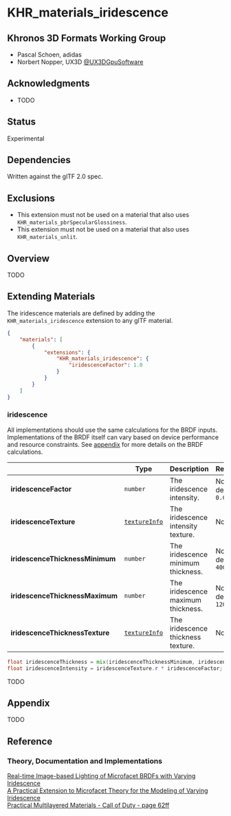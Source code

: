 # KHR\_materials\_iridescence

## Khronos 3D Formats Working Group

* Pascal Schoen, adidas  
* Norbert Nopper, UX3D [@UX3DGpuSoftware](https://twitter.com/UX3DGpuSoftware)  

## Acknowledgments

* TODO

## Status

Experimental

## Dependencies

Written against the glTF 2.0 spec.

## Exclusions

* This extension must not be used on a material that also uses `KHR_materials_pbrSpecularGlossiness`.
* This extension must not be used on a material that also uses `KHR_materials_unlit`.

## Overview

TODO  

## Extending Materials

The iridescence materials are defined by adding the `KHR_materials_iridescence` extension to any glTF material.

```json
{
    "materials": [
        {
            "extensions": {
                "KHR_materials_iridescence": {
                    "iridescenceFactor": 1.0
                }
            }
        }
    ]
}
```

### iridescence

All implementations should use the same calculations for the BRDF inputs. Implementations of the BRDF itself can vary based on device performance and resource constraints. See [appendix](/specification/2.0/README.md#appendix-b-brdf-implementation) for more details on the BRDF calculations.

|                             | Type                                                                | Description                      | Required              |
|-----------------------------|---------------------------------------------------------------------|----------------------------------|-----------------------|
|**iridescenceFactor**           | `number`                                                            | The iridescence intensity.         | No, default: `0.0`    |
|**iridescenceTexture**          | [`textureInfo`](/specification/2.0/README.md#reference-textureInfo) | The iridescence intensity texture. | No                    |
|**iridescenceThicknessMinimum** | `number`                                                            | The iridescence minimum thickness. | No, default: `400.0`  |
|**iridescenceThicknessMaximum** | `number`                                                            | The iridescence maximum thickness. | No, default: `1200.0` |
|**iridescenceThicknessTexture** | [`textureInfo`](/specification/2.0/README.md#reference-textureInfo) | The iridescence thickness texture. | No                    |

```glsl
float iridescenceThickness = mix(iridescenceThicknessMinimum, iridescenceThicknessMaximum, iridescenceTexture.g) / 1200.0;
float iridescenceIntensity = iridescenceTexture.r * iridescenceFactor;
```

TODO

## Appendix

TODO

## Reference

### Theory, Documentation and Implementations

[Real-time Image-based Lighting of Microfacet BRDFs with Varying Iridescence](https://cg.cs.uni-bonn.de/en/publications/paper-details/kneiphof-2019-iridescence/)  
[A Practical Extension to Microfacet Theory for the Modeling of Varying Iridescence](https://hal.archives-ouvertes.fr/hal-01518344/document)  
[Practical Multilayered Materials - Call of Duty - page 62ff](https://blog.selfshadow.com/publications/s2017-shading-course/drobot/s2017_pbs_multilayered.pdf)
